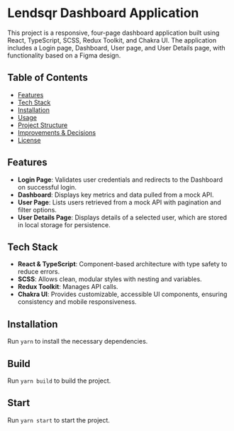 # Lendsqr Dashboard Application

This project is a responsive, four-page dashboard application built using React, TypeScript, SCSS, Redux Toolkit, and Chakra UI. The application includes a Login page, Dashboard, User page, and User Details page, with functionality based on a Figma design.

## Table of Contents
- [Features](#features)
- [Tech Stack](#tech-stack)
- [Installation](#installation)
- [Usage](#usage)
- [Project Structure](#project-structure)
- [Improvements & Decisions](#improvements--decisions)
- [License](#license)

## Features
- **Login Page**: Validates user credentials and redirects to the Dashboard on successful login.
- **Dashboard**: Displays key metrics and data pulled from a mock API.
- **User Page**: Lists users retrieved from a mock API with pagination and filter options.
- **User Details Page**: Displays details of a selected user, which are stored in local storage for persistence.

## Tech Stack
- **React & TypeScript**: Component-based architecture with type safety to reduce errors.
- **SCSS**: Allows clean, modular styles with nesting and variables.
- **Redux Toolkit**: Manages API calls.
- **Chakra UI**: Provides customizable, accessible UI components, ensuring consistency and mobile responsiveness.

## Installation

Run `yarn` to install the necessary dependencies.

## Build

Run `yarn build` to build the project.

## Start

Run `yarn start` to start the project.

